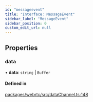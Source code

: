 ```yaml
---
id: "messageevent"
title: "Interface: MessageEvent"
sidebar_label: "MessageEvent"
sidebar_position: 0
custom_edit_url: null
---
```


## Properties

### data

• **data**: `string` \| `Buffer`

#### Defined in

[packages/webrtc/src/dataChannel.ts:148](https://github.com/shinyoshiaki/werift-webrtc/blob/32ca930/packages/webrtc/src/dataChannel.ts#L148)
